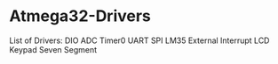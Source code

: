 # Atmega32-Drivers
List of Drivers:
DIO
ADC
Timer0
UART
SPI
LM35
External Interrupt
LCD
Keypad
Seven Segment 
